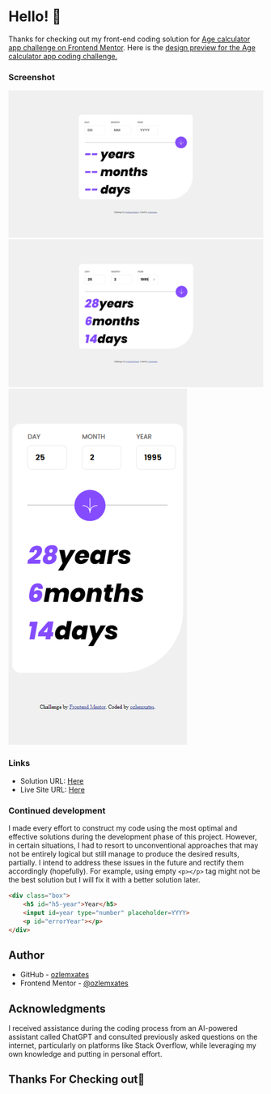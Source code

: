 # Hello! 👋

Thanks for checking out my front-end coding solution for [Age calculator app challenge on Frontend Mentor](https://www.frontendmentor.io/challenges/age-calculator-app-dF9DFFpj-Q). Here is the [design preview for the Age calculator app coding challenge.](./design/desktop-preview.jpg) 

### Screenshot

![](ss-desktop-dull.jpg)
![](ss-desktop.jpg)
![](ss-mobile.jpg)

### Links

- Solution URL: [Here](https://www.frontendmentor.io/solutions/agecalculator-app-frontend-mentor-TNzth--0Go)
- Live Site URL: [Here](https://ozlemxates.github.io/Age-Calculator-app-Frontend-Mentor/)

### Continued development

I made every effort to construct my code using the most optimal and effective solutions during the development phase of this project. However, in certain situations, I had to resort to unconventional approaches that may not be entirely logical but still manage to produce the desired results, partially. I intend to address these issues in the future and rectify them accordingly (hopefully). For example, using empty ``` <p></p> ``` tag might not be the best solution but I will fix it with a better solution later.

```html
<div class="box">
    <h5 id="h5-year">Year</h5>
    <input id=year type="number" placeholder=YYYY>
    <p id="errorYear"></p>
</div>
```

## Author

- GitHub - [ozlemxates](https://github.com/ozlemxates)
- Frontend Mentor - [@ozlemxates](https://www.frontendmentor.io/profile/ozlemxates)

## Acknowledgments

I received assistance during the coding process from an AI-powered assistant called ChatGPT and consulted previously asked questions on the internet, particularly on platforms like Stack Overflow, while leveraging my own knowledge and putting in personal effort.

## Thanks For Checking out🚀